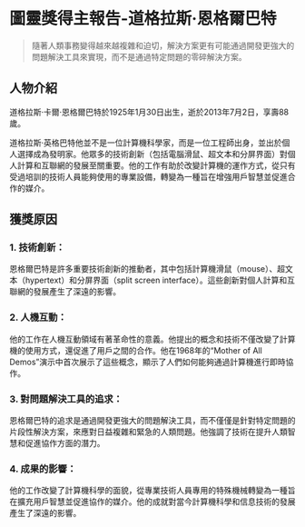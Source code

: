 # 圖靈獎得主報告-道格拉斯·恩格爾巴特
> 隨著人類事務變得越來越複雜和迫切，解決方案更有可能通過開發更強大的問題解決工具來實現，而不是通過特定問題的零碎解決方案。
## 人物介紹
道格拉斯·卡爾·恩格爾巴特於1925年1月30日出生，逝於2013年7月2日，享壽88歲。

道格拉斯·英格巴特他並不是一位計算機科學家，而是一位工程師出身，並出於個人選擇成為發明家。他眾多的技術創新（包括電腦滑鼠、超文本和分屏界面）對個人計算和互聯網的發展至關重要。他的工作有助於改變計算機的運作方式，從只有受過培訓的技術人員能夠使用的專業設備，轉變為一種旨在增強用戶智慧並促進合作的媒介。
## 獲獎原因
### 1. 技術創新：
恩格爾巴特是許多重要技術創新的推動者，其中包括計算機滑鼠（mouse）、超文本（hypertext）和分屏界面（split screen interface）。這些創新對個人計算和互聯網的發展產生了深遠的影響。
### 2. 人機互動：
他的工作在人機互動領域有著革命性的意義。他提出的概念和技術不僅改變了計算機的使用方式，還促進了用戶之間的合作。他在1968年的“Mother of All Demos”演示中首次展示了這些概念，顯示了人們如何能夠通過計算機進行即時協作。
### 3. 對問題解決工具的追求： 
恩格爾巴特的追求是通過開發更強大的問題解決工具，而不僅僅是針對特定問題的片段性解決方案，來應對日益複雜和緊急的人類問題。他強調了技術在提升人類智慧和促進協作方面的潛力。
### 4. 成果的影響： 
他的工作改變了計算機科學的面貌，從專業技術人員專用的特殊機械轉變為一種旨在擴充用戶智慧並促進協作的媒介。他的成就對當今計算機科學和信息技術的發展產生了深遠的影響。

